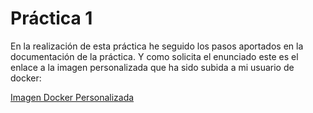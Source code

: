 # Práctica 1
En la realización de esta práctica he seguido los pasos aportados en la documentación de la práctica. Y como solicita el
enunciado este es el enlace a la imagen personalizada que ha sido subida a mi usuario de docker:


[Imagen Docker Personalizada](https://hub.docker.com/repository/docker/zuleimamuji/apacheserver_p1/general)
